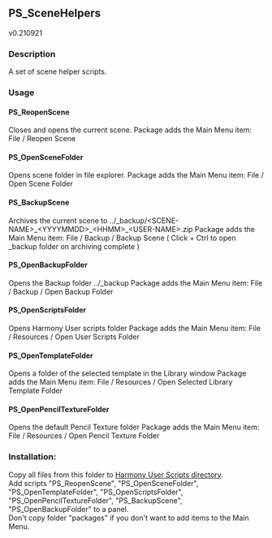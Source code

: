 ## PS_SceneHelpers
v0.210921

### Description
A set of scene helper scripts.

### Usage
#### PS_ReopenScene
Closes and opens the current scene.
Package adds the Main Menu item: File / Reopen Scene

#### PS_OpenSceneFolder
Opens scene folder in file explorer.
Package adds the Main Menu item: File / Open Scene Folder

#### PS_BackupScene
Archives the current scene to ../_backup/\<SCENE-NAME>\_\<YYYYMMDD>\_\<HHMM>\_\<USER-NAME>.zip
Package adds the Main Menu item: File / Backup / Backup Scene
( Click + Ctrl to open _backup folder on archiving complete )

#### PS_OpenBackupFolder
Opens the Backup folder ../_backup
Package adds the Main Menu item: File / Backup / Open Backup Folder

#### PS_OpenScriptsFolder
Opens Harmony User scripts folder
Package adds the Main Menu item: File / Resources / Open User Scripts Folder

#### PS_OpenTemplateFolder
Opens a folder of the selected template in the Library window
Package adds the Main Menu item: File / Resources / Open Selected Library Template Folder 

#### PS_OpenPencilTextureFolder
Opens the default Pencil Texture folder
Package adds the Main Menu item: File / Resources / Open Pencil Texture Folder

### Installation:
Copy all files from this folder to [Harmony User Scripts directory](https://docs.toonboom.com/help/harmony-20/premium/scripting/import-script.html).\
Add scripts "PS_ReopenScene", "PS_OpenSceneFolder", "PS_OpenTemplateFolder", "PS_OpenScriptsFolder", "PS_OpenPencilTextureFolder", "PS_BackupScene", "PS_OpenBackupFolder" to a panel.  
Don't copy folder "packages" if you don't want to add items to the Main Menu.